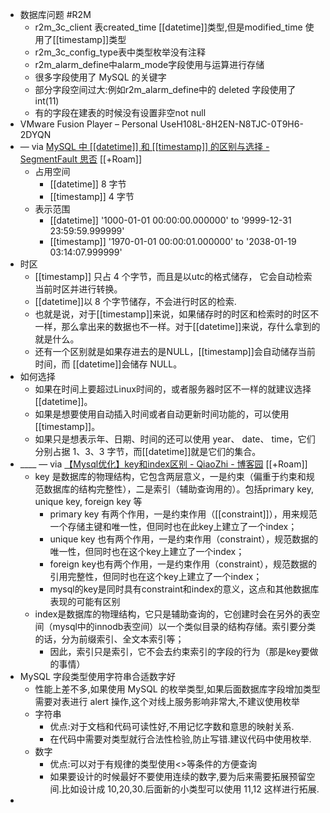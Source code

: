 - 数据库问题 #R2M
    - r2m_3c_client 表created_time [[datetime]]类型,但是modified_time 使用了[[timestamp]]类型
    - r2m_3c_config_type表中类型枚举没有注释
    - r2m_alarm_define中alarm_mode字段使用与运算进行存储
    - 很多字段使用了 MySQL 的关键字
    - 部分字段空间过大:例如r2m_alarm_define中的 deleted 字段使用了 int(11)
    - 有的字段在建表的时候没有设置非空not null
- VMware Fusion Player – Personal UseH108L-8H2EN-N8TJC-0T9H6-2DYQN
- — via [MySQL 中 [[datetime]] 和 [[timestamp]] 的区别与选择 - SegmentFault 思否](https://segmentfault.com/a/1190000017393602) [[+Roam]]
    - 占用空间
        - [[datetime]] 8 字节
        - [[timestamp]] 4 字节
    - 表示范围
        - [[datetime]] '1000-01-01 00:00:00.000000' to '9999-12-31 23:59:59.999999'
        - [[timestamp]] '1970-01-01 00:00:01.000000' to '2038-01-19 03:14:07.999999'
- 时区
    - [[timestamp]] 只占 4 个字节，而且是以utc的格式储存， 它会自动检索当前时区并进行转换。
    - [[datetime]]以 8 个字节储存，不会进行时区的检索.
    - 也就是说，对于[[timestamp]]来说，如果储存时的时区和检索时的时区不一样，那么拿出来的数据也不一样。对于[[datetime]]来说，存什么拿到的就是什么。
    - 还有一个区别就是如果存进去的是NULL，[[timestamp]]会自动储存当前时间，而 [[datetime]]会储存 NULL。
- 如何选择
    - 如果在时间上要超过Linux时间的，或者服务器时区不一样的就建议选择 [[datetime]]。
    - 如果是想要使用自动插入时间或者自动更新时间功能的，可以使用[[timestamp]]。
    - 如果只是想表示年、日期、时间的还可以使用 year、 date、 time，它们分别占据 1、3、3 字节，而[[datetime]]就是它们的集合。
- ____ — via [【Mysql优化】key和index区别 - QiaoZhi - 博客园](https://www.cnblogs.com/qlqwjy/p/8594798.html) [[+Roam]]
    - key 是数据库的物理结构，它包含两层意义，一是约束（偏重于约束和规范数据库的结构完整性），二是索引（辅助查询用的）。包括primary key, unique key, foreign key 等
        - primary key 有两个作用，一是约束作用（[[constraint]]），用来规范一个存储主键和唯一性，但同时也在此key上建立了一个index；
        - unique key 也有两个作用，一是约束作用（constraint），规范数据的唯一性，但同时也在这个key上建立了一个index；
        - foreign key也有两个作用，一是约束作用（constraint），规范数据的引用完整性，但同时也在这个key上建立了一个index；
        - mysql的key是同时具有constraint和index的意义，这点和其他数据库表现的可能有区别
    - index是数据库的物理结构，它只是辅助查询的，它创建时会在另外的表空间（mysql中的innodb表空间）以一个类似目录的结构存储。索引要分类的话，分为前缀索引、全文本索引等；
        - 因此，索引只是索引，它不会去约束索引的字段的行为（那是key要做的事情）
- MySQL 字段类型使用字符串合适数字好
    - 性能上差不多,如果使用 MySQL 的枚举类型,如果后面数据库字段增加类型需要对表进行 alert 操作,这个对线上服务影响非常大,不建议使用枚举
    - 字符串
        - 优点:对于文档和代码可读性好,不用记忆字数和意思的映射关系.
        - 在代码中需要对类型就行合法性检验,防止写错.建议代码中使用枚举.
    - 数字
        - 优点:可以对于有规律的类型使用<>等条件的方便查询
        - 如果要设计的时候最好不要使用连续的数字,要为后来需要拓展预留空间.比如设计成 10,20,30.后面新的小类型可以使用 11,12 这样进行拓展.
- 
